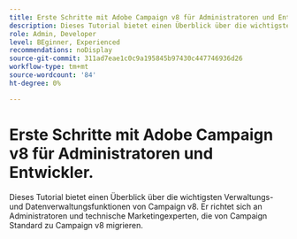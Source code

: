 ```yaml
---
title: Erste Schritte mit Adobe Campaign v8 für Administratoren und Entwickler.
description: Dieses Tutorial bietet einen Überblick über die wichtigsten Verwaltungs- und Datenverwaltungsfunktionen von Campaign v8. Er richtet sich an Administratoren und technische Marketingexperten, die von Campaign Standard zu Campaign v8 migrieren.
role: Admin, Developer
level: BEginner, Experienced
recommendations: noDisplay
source-git-commit: 311ad7eae1c0c9a195845b97430c447746936d26
workflow-type: tm+mt
source-wordcount: '84'
ht-degree: 0%

---
```



# Erste Schritte mit Adobe Campaign v8 für Administratoren und Entwickler.

Dieses Tutorial bietet einen Überblick über die wichtigsten Verwaltungs- und Datenverwaltungsfunktionen von Campaign v8. Er richtet sich an Administratoren und technische Marketingexperten, die von Campaign Standard zu Campaign v8 migrieren.

